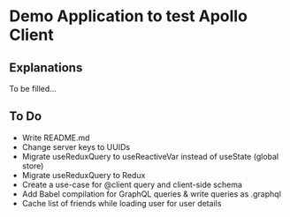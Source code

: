 # Demo Application to test Apollo Client

## Explanations

To be filled...

## To Do

* Write README.md
* Change server keys to UUIDs
* Migrate useReduxQuery to useReactiveVar instead of useState (global store)
* Migrate useReduxQuery to Redux
* Create a use-case for @client query and client-side schema
* Add Babel compilation for GraphQL queries & write queries as .graphql
* Cache list of friends while loading user for user details